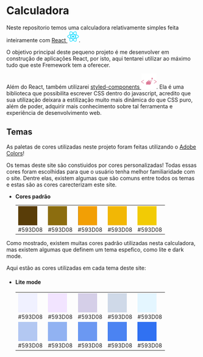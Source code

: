 # Calculadora

Neste repositorio temos uma calculadora relativamente simples feita inteiramente com [React ![icone React](./README/icons/react.svg)](https://legacy.reactjs.org/).

O objetivo principal deste pequeno projeto é me desenvolver em construção de aplicações React, por isto, aqui tentarei utilizar ao máximo tudo que este Fremework tem a oferecer.

Além do React, também utilizarei [styled-components ![icone styled-components](./README/icons/styled-components.svg)](https://styled-components.com). Ela é uma biblioteca que possibilita escrever CSS dentro do javascript, acredito que sua utilização deixara a estilização muito mais dinâmica do que CSS puro, além de poder, adquirir mais conhecimento sobre tal ferramenta e experiência de desenvolvimento web.

## Temas

As paletas de cores utilizadas neste projeto foram feitas utilizando o [Adobe Colors](https://color.adobe.com/pt/create/color-wheel)!

Os temas deste site são constiuidos por cores personalizadas! Todas essas cores foram escolhidas para que o usuário tenha melhor familiaridade com o site. Dentre elas, existem algumas que são comuns entre todos os temas e estas são as cores carecterizam este site.

- **Cores padrão**

  <TABLE>
  <tr>
    <td>
      <img src="./README/images/colorPalette/defaultColors/yellow1.png">
      <center>#593D08</center>
    </td>
    <td>
      <img src="./README/images/colorPalette/defaultColors/yellow2.png">
      <center>#593D08</center>
    </td>
    <td>
      <img src="./README/images/colorPalette/defaultColors/yellow3.png">
      <center>#593D08</center>
    </td>
    <td>
      <img src="./README/images/colorPalette/defaultColors/yellow4.png">
      <center>#593D08</center>
    </td>
    <td>
      <img src="./README/images/colorPalette/defaultColors/yellow5.png">
      <center>#593D08</center>
    </td>
  </tr>
  </table>

Como mostrado, existem muitas cores padrão utilizadas nesta calculadora, mas existem algumas que definem um tema espefico, como lite e dark mode.

Aqui estão as cores utilizadas em cada tema deste site:

- #### Lite mode

  <TABLE>
  <tr>
    <td>
      <img src="./README/images/colorPalette/liteBlue/liteblue1.png">
      <center>#593D08</center>
    </td>
    <td>
      <img src="./README/images/colorPalette/liteBlue/liteblue2.png">
      <center>#593D08</center>
    </td>
    <td>
      <img src="./README/images/colorPalette/liteBlue/liteblue3.png">
      <center>#593D08</center>
    </td>
    <td>
      <img src="./README/images/colorPalette/liteBlue/liteblue4.png">
      <center>#593D08</center>
    </td>
    <td>
      <img src="./README/images/colorPalette/liteBlue/liteblue5.png">
      <center>#593D08</center>
    </td>
  </tr>
  <tr>
    <td>
      <img src="./README/images/colorPalette/liteBlue/liteblue6.png">
      <center>#593D08</center>
    </td>
    <td>
      <img src="./README/images/colorPalette/liteBlue/liteblue7.png">
      <center>#593D08</center>
    </td>
    <td>
      <img src="./README/images/colorPalette/liteBlue/liteblue8.png">
      <center>#593D08</center>
    </td>
    <td>
      <img src="./README/images/colorPalette/liteBlue/liteblue9.png">
      <center>#593D08</center>
    </td>
    <td>
      <img src="./README/images/colorPalette/liteBlue/liteblue10.png">
      <center>#593D08</center>
    </td>
  </tr>
  </table>
